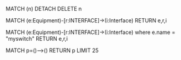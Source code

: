 MATCH (n) DETACH DELETE n

MATCH (e:Equipment)-[r:INTERFACE]->(i:Interface) RETURN e,r,i

MATCH (e:Equipment)-[r:INTERFACE]->(i:Interface) where e.name = "myswitch" RETURN e,r,i

MATCH p=()-->() RETURN p LIMIT 25
